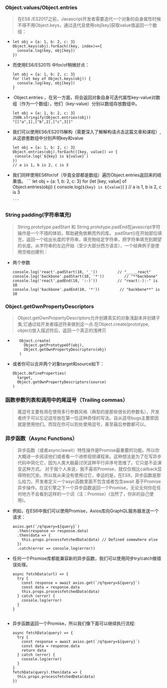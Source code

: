 
### Object.values/Object.entries
> 在ES8 /ES2017之前，Javascript开发者需要迭代一个对象的自身属性时候不得不用Object.keys，通过迭代且使用obj[key]获取value值返回一个数组：
  + 
    ```
    let obj = {a: 1, b: 2, c: 3}
    Object.keys(obj).forEach((key, index)=>{
      console.log(key, obj[key])
    })
    ```
  + 而使用ES6/ES2015 中for/of稍微好点：
    ```
    let obj = {a: 1, b: 2, c: 3}
    for (let key of Object.keys(obj)) {
      console.log(key, obj[key])
    }
    ```
  + ·Object.entries·，在另一方面，将会返回对象自身可迭代属性key-value对数组（作为一个数组），他们（key-value）分别以数组存放数组中。
    ```
    let obj = {a: 1, b: 2, c: 3}
    JSON.stringify(Object.entries(obj))
    "[["a",1],["b",2],["c",3]]"
    ```
  + 我们可以使用ES6/ES2015解构（需要深入了解解构请点击这篇文章和课程）,从这嵌套数组中分别声明key和value
      ```
      let obj = {a: 1, b: 2, c: 3}
      Object.entries(obj).forEach(([key, value]) => {
       console.log(`${key} is ${value}`)
      })
      // a is 1, b is 2, c is 3
 
      ```
  + 我们同样使用ES6for/of（毕竟全部都是数组）遍历Object.entries返回来的结果值。
        ```
        let obj = {a: 1, b: 2, c: 3}
        for (let [key, value] of Object.entries(obj)) {
          console.log(`${key} is ${value}`)
        }
        // a is 1, b is 2, c is 3
  
        ```
### String padding(字符串填充)
> String.prototype.padStart 和 String.prototype.padEnd在javascript字符操作是一个不错的体验，帮助避免依赖而外的库。
  padStart()在开始部位填充，返回一个给出长度的字符串，填充物给定字符串，把字符串填充到期望的长度。从字符串的左边开始（至少大部分西方语言），一个经典例子是使用空格创建列：
  + 两个参数
    ```
    console.log('react'.padStart(10, '_'))         // "_____react"
    console.log('backbone'.padStart(10, '*'))         // "**backbone"
    console.log('react'.padEnd(10, ':-)'))         // "react:-):-" is 10
    console.log('backbone'.padEnd(10, '*'))         // "backbone**" is 10
    ```
### Object.getOwnPropertyDescriptors
> Object.getOwnPropertyDescriptors允许创建真实的对象浅副本并创建子类,它通过给开发者描述符来做到这一点.在Object.create(prototype, object)放入描述符后，返回一个真正的浅拷贝
  + 
    ```
       Object.create(
         Object.getPrototypeOf(obj),
         Object.getOwnPropertyDescriptors(obj)
       )
     ```
  + 或者你可以合并两个对象target和source如下：
    ```
    Object.defineProperties(
      target,
      Object.getOwnPropertyDescriptors(source)
    )
    ```
### 函数参数列表和调用中的尾逗号（Trailing commas）
> 尾逗号主要有用在使用多行参数风格（典型的是那些很长的参数名），开发者终于可以忘记逗号放在第一位这种奇怪的写法。自从逗号bugs主要原因就是使用他们。而现在你可以到处使用逗号，甚至最后参数都可以。
### 异步函数（Async Functions）
> 异步函数（或者async/await）特性操作是Promise最重要的功能。所以你大概进一步阅读他们或者看一个进修视频课程来。这种想法是为了在写异步代码中简化它，因为人类大脑最讨厌这种平行非序号思维了。它只是不会演变这种方式。
  对于我个人来说，我不喜欢Promise，就仅仅相比callback显得特别冗余。所以我从来没有使用过它，幸运的是，在ES8，异步函数是那么给力。开发者定义一个asyc函数里面不包含或者包含await 基于Promise异步操作。在这引擎之下一个异步函数返回一个Promise，无论无何你在任何地方不会看到这样的一个词（注：Promise）(当然了，你非的自己使用)。
  + 例如，在ES6中我们可以使用Promise，Axios库向GraphQL服务器发送一个请求：
    ```
    axios.get(`/q?query=${query}`)
      .then(response => response.data)
      .then(data => {
        this.props.processfetchedData(data) // Defined somewhere else
      })
      .catch(error => console.log(error))
    
    ```
  + 任何一个Promise库都能兼容新的异步函数，我们可以使用同步try/catch做错误处理。
    
    ```
    async fetchData(url) => {
      try {
        const response = await axios.get(`/q?query=${query}`)
        const data = response.data
        this.props.processfetchedData(data)
      } catch (error) {
        console.log(error)
      }
    }
   
    ```
  + 异步函数返回一个Promise，所以我们像下面可以继续执行流程:
    ```
    async fetchData(query) => {
      try {
        const response = await axios.get(`/q?query=${query}`)
        const data = response.data
        return data
      } catch (error) {
        console.log(error)
      }
    }
    fetchData(query).then(data => {
      this.props.processfetchedData(data)
    })
    ```
